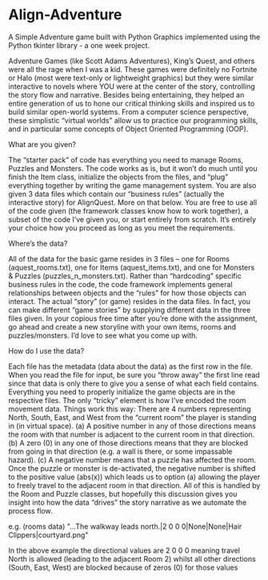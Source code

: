 # Align-Adventure
A Simple Adventure game built with Python Graphics implemented using the Python tkinter library - a one week project.

Adventure Games (like Scott Adams Adventures), King’s Quest, and others were all the rage when I was a kid. These games were definitely no Fortnite or Halo (most were text-only or lightweight graphics) but they were similar interactive to novels where YOU were at the center of the story, controlling the story flow and narrative. Besides being entertaining, they helped an entire generation of us to hone our critical thinking skills and inspired us to build similar open-world systems. From a computer science perspective, these simplistic “virtual worlds” allow us to practice our programming skills, and in particular some concepts of Object Oriented Programming (OOP).

What are you given?

The “starter pack” of code has everything you need to manage Rooms, Puzzles and Monsters. The code works as is, but it won’t do much until you finish the Item class, initialize the objects from the files, and “plug” everything together by writing the game management system. You are also given 3 data files which contain our “business rules” (actually the interactive story) for AlignQuest. More on that below. You are free to use all of the code given (the framework classes know how to work together), a subset of the code I’ve given you, or start entirely from scratch. It’s entirely your choice how you proceed as long as you meet the requirements.

Where’s the data?

All of the data for the basic game resides in 3 files – one for Rooms (aquest_rooms.txt), one for Items (aquest_items.txt), and one for Monsters & Puzzles (puzzles_n_monsters.txt). Rather than “hardcoding” specific business rules in the code, the code framework implements general relationships between objects and the “rules” for how those objects can interact. The actual “story” (or game) resides in the data files. In fact, you can make different “game stories” by supplying different data in the three files given. In your copious free time after you’re done with the assignment, go ahead and create a new storyline with your own items, rooms and puzzles/monsters. I’d love to see what you come up with.

How do I use the data?

Each file has the metadata (data about the data) as the first row in the file. When you read the file for input, be sure you “throw away” the first line read since that data is only there to give you a sense of what each field contains.
Everything you need to properly initialize the game objects are in the respective files. The only “tricky” element is how I’ve encoded the room movement data. Things work this way: There are 4 numbers representing North, South, East, and West from the “current room” the player is standing in (in virtual space). (a) A positive number in any of those directions means the room with that number is adjacent to the current room in that direction. (b) A zero (0) in any one of those directions means that they are blocked from going in that direction (e.g. a wall is there, or some impassable hazard). (c) A negative number means that a puzzle has affected the room. Once the puzzle or monster is de-activated, the negative number is shifted to the positive value (abs(x)) which leads us to option (a) allowing the player to freely travel to the adjacent room in that direction. All of this is handled by the Room and Puzzle classes, but hopefully this discussion gives you insight into how the data “drives” the story narrative as we automate the process flow.

e.g. (rooms data) "...The walkway leads north.|2 0 0 0|None|None|Hair Clippers|courtyard.png"

In the above example the directional values are 2 0 0 0 meaning travel North is allowed (leading to the adjacent Room 2) whilst all other directions (South, East, West) are blocked because of zeros (0) for those values
